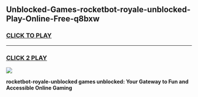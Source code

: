 
## Unblocked-Games-rocketbot-royale-unblocked-Play-Online-Free-q8bxw
<h3>
<a href="https://premium76.site?title=rocketbot-royale-unblocked&ref=26A">CLICK TO PLAY</a></h3>
<hr>

<h3>
<a href="https://premium76.site?title=rocketbot-royale-unblocked&ref=26A">CLICK 2 PLAY</a>
  
</h3>

<a href="https://premium76.site?title=rocketbot-royale-unblocked&ref=26A"><img src="https://clearcache.store/games.png"></a>


**rocketbot-royale-unblocked games unblocked: Your Gateway to Fun and Accessible Online Gaming**
